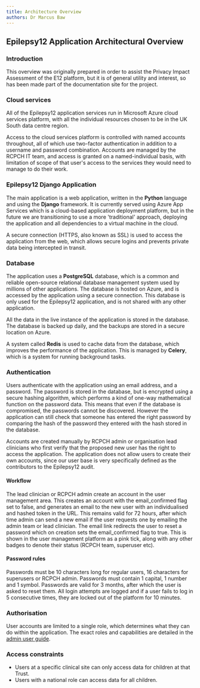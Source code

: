 ```yaml
---
title: Architecture Overview
authors: Dr Marcus Baw
---
```


## Epilepsy12 Application Architectural Overview

### Introduction

This overview was originally prepared in order to assist the Privacy Impact Assessment of the E12 platform, but it is of general utility and interest, so has been made part of the documentation site for the project.

### Cloud services

All of the Epilepsy12 application services run in Microsoft Azure cloud services platform, with all the individual resources chosen to be in the UK South data centre region.

Access to the cloud services platform is controlled with named accounts throughout, all of which use two-factor authentication in addition to a username and password combination. Accounts are managed by the RCPCH IT team, and access is granted on a named-individual basis, with limitation of scope of that user's access to the services they would need to manage to do their work.

### Epilepsy12 Django Application

The main application is a web application, written in the **Python** language and using the **Django** framework. It is currently served using Azure App Services which is a cloud-based application deployment platform, but in the future we are transitioning to use a more 'traditional' approach, deploying the application and all dependencies to a virtual machine in the cloud.

A secure connection (HTTPS, also known as SSL) is used to access the application from the web, which allows secure logins and prevents private data being intercepted in transit.

### Database

The application uses a **PostgreSQL** database, which is a common and reliable open-source relational database management system used by millions of other applications. The database is hosted on Azure, and is accessed by the application using a secure connection. This database is only used for the Epilepsy12 application, and is not shared with any other application.

All the data in the live instance of the application is stored in the database. The database is backed up daily, and the backups are stored in a secure location on Azure.

A system called **Redis** is used to cache data from the database, which improves the performance of the application. This is managed by **Celery**, which is a system for running background tasks.

### Authentication

Users authenticate with the application using an email address, and a password. The password is stored in the database, but is encrypted using a secure hashing algorithm, which performs a kind of one-way mathematical function on the password data. This means that even if the database is compromised, the passwords cannot be discovered. However the application can still check that someone has entered the right password by comparing the hash of the password they entered with the hash stored in the database.

Accounts are created manually by RCPCH admin or organisation lead clinicians who first verify that the proposed new user has the right to access the application. The application does not allow users to create their own accounts, since our user base is very specifically defined as the contributors to the Epilepsy12 audit.

#### Workflow

The lead clinician or RCPCH admin create an account in the user management area. This creates an account with the email_confirmed flag set to false, and generates an email to the new user with an individualised and hashed token in the URL. This remains valid for 72 hours, after which time admin can send a new email if the user requests one by emailing the admin team or lead clinician. The email link redirects the user to reset a password which on creation sets the email_confirmed flag to true. This is shown in the user management platform as a pink tick, along with any other badges to denote their status (RCPCH team, superuser etc).

#### Password rules

Passwords must be 10 characters long for regular users, 16 characters for superusers or RCPCH admin. Passwords must contain 1 capital, 1 number and 1 symbol. Passwords are valid for 3 months, after which the user is asked to reset them. All login attempts are logged and if a user fails to log in 5 consecutive times, they are locked out of the platform for 10 minutes.

### Authorisation

User accounts are limited to a single role, which determines what they can do within the application. The exact roles and capabilities are detailed in the [admin user guide](../admin-users/admin-user-guide.md).

### Access constraints

* Users at a specific clinical site can only access data for children at that Trust.
* Users with a national role can access data for all children.
